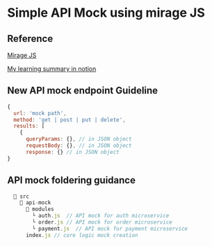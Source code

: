 # Simple API Mock using mirage JS

## Reference

[Mirage JS](https://miragejs.com/)

[My learning summary in notion](https://hanssagita.notion.site/MirageJs-4268ccd1d1414ec19ab90f8e78115ac2)



## New API mock endpoint Guideline

```js
{
  url: 'mock path',
  method: 'get | post | put | delete',
  results: [
    {
      queryParams: {}, // in JSON object
      requestBody: {}, // in JSON object
      response: {} // in JSON object
}
```

## API mock foldering guidance

```js
  📂 src
    📂 api-mock
      📂 modules
        └ auth.js  // API mock for auth microservice
        └ order.js // API mock for order microservice
        └ payment.js  // API mock for payment microservice
      index.js // core logic mock creation

```